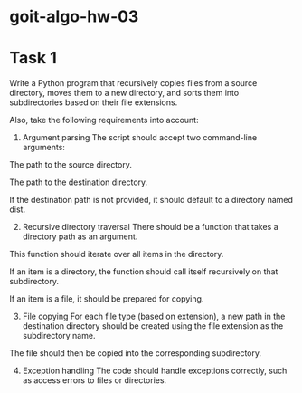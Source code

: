 # goit-algo-hw-03

# Task 1

Write a Python program that recursively copies files from a source directory, moves them to a new directory, and sorts them into subdirectories based on their file extensions.

Also, take the following requirements into account:

1. Argument parsing
   The script should accept two command-line arguments:

The path to the source directory.

The path to the destination directory.

If the destination path is not provided, it should default to a directory named dist.

2. Recursive directory traversal
   There should be a function that takes a directory path as an argument.

This function should iterate over all items in the directory.

If an item is a directory, the function should call itself recursively on that subdirectory.

If an item is a file, it should be prepared for copying.

3. File copying
   For each file type (based on extension), a new path in the destination directory should be created using the file extension as the subdirectory name.

The file should then be copied into the corresponding subdirectory.

4. Exception handling
   The code should handle exceptions correctly, such as access errors to files or directories.

